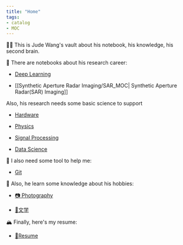```yaml
---
title: "Home"
tags:
- catalog
- MOC
---
```


🕵️‍♂️ This is Jude Wang's vault about his notebook, his knowledge, his second brain. 

🚧 There are notebooks about his research career:

* [Deep Learning](Deep_Learning_And_Machine_Learning/Deep%20_Learning_MOC.md)

* [[Synthetic Aperture Radar Imaging/SAR_MOC| Synthetic Aperture Radar(SAR) Imaging]]

Also, his research needs some basic science to support

* [Hardware](Hardware/Hardware_MOC.md)

* [Physics](Physics/Physics_MOC.md)

* [Signal Processing](Signal%20Processing/signal_processing_MOC.md)

* [Data Science](data_sci/data_sci_MOC.md)

🦺 I also need some tool to help me:

* [Git](toolkit/git/git_MOC.md)

🛶 Also, he learn some knowledge about his hobbies:

* [📷 Photography](Photography/Photography_MOC.md)

* [📮文学](文学/文学_MOC.md)

🏔 Finally, here's my resume:

* [🍉Resume](resume.md)

